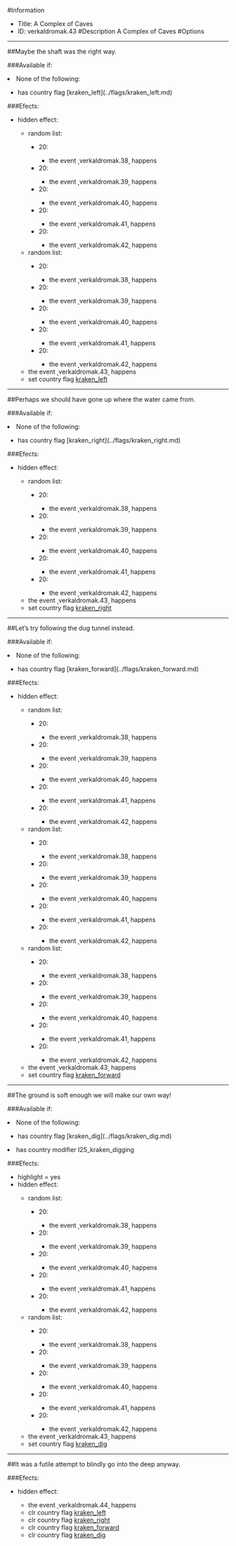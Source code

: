 #Information
 - Title: A Complex of Caves
 - ID: verkaldromak.43
#Description
A Complex of Caves
#Options

___
##Maybe the shaft was the right way.

###Available if:
<li>None of the following:</li><ul><li>has country flag [kraken_left](../flags/kraken_left.md)</li></ul>

###Efects:<ul><li>hidden effect:</li><ul><li>random list:</li><ul><li>20:</li><ul><li>the event ˻verkaldromak.38˼ happens</li></ul><li>20:</li><ul><li>the event ˻verkaldromak.39˼ happens</li></ul><li>20:</li><ul><li>the event ˻verkaldromak.40˼ happens</li></ul><li>20:</li><ul><li>the event ˻verkaldromak.41˼ happens</li></ul><li>20:</li><ul><li>the event ˻verkaldromak.42˼ happens</li></ul></ul><li>random list:</li><ul><li>20:</li><ul><li>the event ˻verkaldromak.38˼ happens</li></ul><li>20:</li><ul><li>the event ˻verkaldromak.39˼ happens</li></ul><li>20:</li><ul><li>the event ˻verkaldromak.40˼ happens</li></ul><li>20:</li><ul><li>the event ˻verkaldromak.41˼ happens</li></ul><li>20:</li><ul><li>the event ˻verkaldromak.42˼ happens</li></ul></ul><li>the event ˻verkaldromak.43˼ happens</li><li>set country flag [kraken_left](../flags/kraken_left.md)</li></ul></ul>

___
##Perhaps we should have gone up where the water came from.

###Available if:
<li>None of the following:</li><ul><li>has country flag [kraken_right](../flags/kraken_right.md)</li></ul>

###Efects:<ul><li>hidden effect:</li><ul><li>random list:</li><ul><li>20:</li><ul><li>the event ˻verkaldromak.38˼ happens</li></ul><li>20:</li><ul><li>the event ˻verkaldromak.39˼ happens</li></ul><li>20:</li><ul><li>the event ˻verkaldromak.40˼ happens</li></ul><li>20:</li><ul><li>the event ˻verkaldromak.41˼ happens</li></ul><li>20:</li><ul><li>the event ˻verkaldromak.42˼ happens</li></ul></ul><li>the event ˻verkaldromak.43˼ happens</li><li>set country flag [kraken_right](../flags/kraken_right.md)</li></ul></ul>

___
##Let’s try following the dug tunnel instead.

###Available if:
<li>None of the following:</li><ul><li>has country flag [kraken_forward](../flags/kraken_forward.md)</li></ul>

###Efects:<ul><li>hidden effect:</li><ul><li>random list:</li><ul><li>20:</li><ul><li>the event ˻verkaldromak.38˼ happens</li></ul><li>20:</li><ul><li>the event ˻verkaldromak.39˼ happens</li></ul><li>20:</li><ul><li>the event ˻verkaldromak.40˼ happens</li></ul><li>20:</li><ul><li>the event ˻verkaldromak.41˼ happens</li></ul><li>20:</li><ul><li>the event ˻verkaldromak.42˼ happens</li></ul></ul><li>random list:</li><ul><li>20:</li><ul><li>the event ˻verkaldromak.38˼ happens</li></ul><li>20:</li><ul><li>the event ˻verkaldromak.39˼ happens</li></ul><li>20:</li><ul><li>the event ˻verkaldromak.40˼ happens</li></ul><li>20:</li><ul><li>the event ˻verkaldromak.41˼ happens</li></ul><li>20:</li><ul><li>the event ˻verkaldromak.42˼ happens</li></ul></ul><li>random list:</li><ul><li>20:</li><ul><li>the event ˻verkaldromak.38˼ happens</li></ul><li>20:</li><ul><li>the event ˻verkaldromak.39˼ happens</li></ul><li>20:</li><ul><li>the event ˻verkaldromak.40˼ happens</li></ul><li>20:</li><ul><li>the event ˻verkaldromak.41˼ happens</li></ul><li>20:</li><ul><li>the event ˻verkaldromak.42˼ happens</li></ul></ul><li>the event ˻verkaldromak.43˼ happens</li><li>set country flag [kraken_forward](../flags/kraken_forward.md)</li></ul></ul>

___
##The ground is soft enough we will make our own way!

###Available if:
<li>None of the following:</li><ul><li>has country flag [kraken_dig](../flags/kraken_dig.md)</li></ul><li>has country modifier I25_kraken_digging</li>

###Efects:<ul><li>highlight = yes</li><li>hidden effect:</li><ul><li>random list:</li><ul><li>20:</li><ul><li>the event ˻verkaldromak.38˼ happens</li></ul><li>20:</li><ul><li>the event ˻verkaldromak.39˼ happens</li></ul><li>20:</li><ul><li>the event ˻verkaldromak.40˼ happens</li></ul><li>20:</li><ul><li>the event ˻verkaldromak.41˼ happens</li></ul><li>20:</li><ul><li>the event ˻verkaldromak.42˼ happens</li></ul></ul><li>random list:</li><ul><li>20:</li><ul><li>the event ˻verkaldromak.38˼ happens</li></ul><li>20:</li><ul><li>the event ˻verkaldromak.39˼ happens</li></ul><li>20:</li><ul><li>the event ˻verkaldromak.40˼ happens</li></ul><li>20:</li><ul><li>the event ˻verkaldromak.41˼ happens</li></ul><li>20:</li><ul><li>the event ˻verkaldromak.42˼ happens</li></ul></ul><li>the event ˻verkaldromak.43˼ happens</li><li>set country flag [kraken_dig](../flags/kraken_dig.md)</li></ul></ul>

___
##It was a futile attempt to blindly go into the deep anyway.

###Efects:<ul><li>hidden effect:</li><ul><li>the event ˻verkaldromak.44˼ happens</li><li>clr country flag [kraken_left](../flags/kraken_left.md)</li><li>clr country flag [kraken_right](../flags/kraken_right.md)</li><li>clr country flag [kraken_forward](../flags/kraken_forward.md)</li><li>clr country flag [kraken_dig](../flags/kraken_dig.md)</li></ul></ul>
